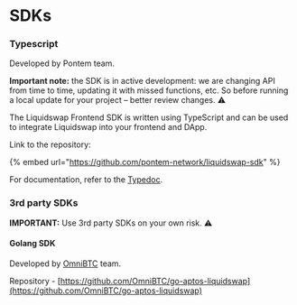 # SDKs

### Typescript

Developed by Pontem team.

**Important note:** the SDK is in active development: we are changing API from time to time, updating it with missed functions, etc. So before running a local update for your project – better review changes. :warning:

The Liquidswap Frontend SDK is written using TypeScript and can be used to integrate Liquidswap into your frontend and DApp.

Link to the repository:

{% embed url="https://github.com/pontem-network/liquidswap-sdk" %}

For documentation, refer to the [Typedoc](https://pontem-network.github.io/liquidswap-sdk/).

### 3rd party SDKs

**IMPORTANT:** Use 3rd party SDKs on your own risk. :warning:

#### Golang SDK

Developed by [OmniBTC](https://www.omnibtc.finance/) team.

Repository - [https://github.com/OmniBTC/go-aptos-liquidswap](https://github.com/OmniBTC/go-aptos-liquidswap)

